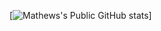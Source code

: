 [![Mathews's Public GitHub stats](https://github-readme-stats.vercel.app/api?username=mathewrtaylor&theme=shades-of-purple)]